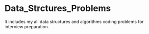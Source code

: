 # Data_Strctures_Problems
It includes my all data structures and algorithms coding problems for interview preparation.
